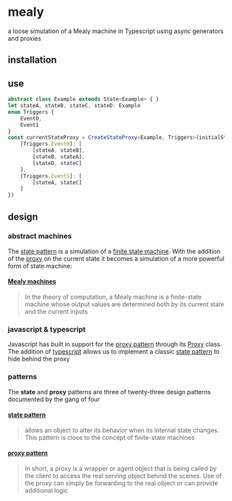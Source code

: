 # mealy
a loose simulation of a Mealy machine in Typescript using async generators and proxies

## installation

## use
```typescript
abstract class Example extends State<Example> { }
let stateA, stateB, stateC, stateD: Example
enum Triggers {
    Event0,
    Event1
}
const currentStateProxy = CreateStateProxy<Example, Triggers>(initialState, {
    [Triggers.Event0]: [
        [stateA, stateB],
        [stateB, stateA],
        [stateD, stateC]
    ],
    [Triggers.Event1]: [
        [stateA, stateC]
    ]
})
```


## design

### abstract machines
The [state pattern](https://en.wikipedia.org/wiki/State_pattern) is a simulation of a [finite state machine](https://en.wikipedia.org/wiki/Finite-state_machine#Transducers). With the addition of the [proxy](https://developer.mozilla.org/en-US/docs/Web/JavaScript/Reference/Global_Objects/Proxy) on the current state it becomes a simulation of a more powerful form of state machine:

#### [Mealy machines](https://en.wikipedia.org/wiki/Mealy_machine)
> In the theory of computation, 
> a Mealy machine is a finite-state machine 
> whose output values are determined both by 
> its current state and the current inputs


### javascript & typescript
Javascript has built in support for the [proxy pattern](https://en.wikipedia.org/wiki/Proxy_pattern) through its [Proxy](https://developer.mozilla.org/en-US/docs/Web/JavaScript/Reference/Global_Objects/Proxy) class. The addition of [typescript](https://www.typescriptlang.org/) allows us to implement a classic [state pattern](https://en.wikipedia.org/wiki/State_pattern) to hide behind the proxy


### patterns
The **state** and **proxy** patterns 
are three of twenty-three design patterns documented 
by the gang of four

#### [state pattern](https://en.wikipedia.org/wiki/State_pattern)
> allows an object to alter its behavior 
> when its internal state changes.
> This pattern is close to
> the concept of finite-state machines

#### [proxy pattern](https://en.wikipedia.org/wiki/Proxy_pattern)
> In short, a proxy is a wrapper or agent object 
> that is being called by the client 
> to access the real serving object behind the scenes.
> Use of the proxy can simply be forwarding to the real object
> or can provide additional logic
